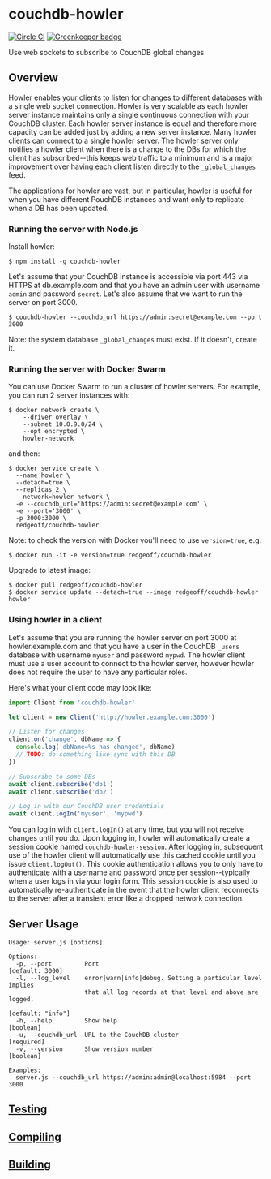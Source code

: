 # couchdb-howler

[![Circle CI](https://circleci.com/gh/redgeoff/couchdb-howler.svg?style=svg&circle-token=9149c22bf1b5236c7a56bc72a38b2f48947a8716)](https://circleci.com/gh/redgeoff/couchdb-howler) [![Greenkeeper badge](https://badges.greenkeeper.io/redgeoff/couchdb-howler.svg)](https://greenkeeper.io/)

Use web sockets to subscribe to CouchDB global changes

## Overview

Howler enables your clients to listen for changes to different databases with a single web socket connection. Howler is very scalable as each howler server instance maintains only a single continuous connection with your CouchDB cluster. Each howler server instance is equal and therefore more capacity can be added just by adding a new server instance. Many howler clients can connect to a single howler server. The howler server only notifies a howler client when there is a change to the DBs for which the client has subscribed--this keeps web traffic to a minimum and is a major improvement over having each client listen directly to the `_global_changes` feed.

The applications for howler are vast, but in particular, howler is useful for when you have different PouchDB instances and want only to replicate when a DB has been updated.

### Running the server with Node.js

Install howler:

    $ npm install -g couchdb-howler

Let's assume that your CouchDB instance is accessible via port 443 via HTTPS at db.example.com and that you have an admin user with username `admin` and password `secret`. Let's also assume that we want to run the server on port 3000.

    $ couchdb-howler --couchdb_url https://admin:secret@example.com --port 3000

Note: the system database `_global_changes` must exist. If it doesn't, create it.

### Running the server with Docker Swarm

You can use Docker Swarm to run a cluster of howler servers. For example, you can run 2 server instances with:

    $ docker network create \
        --driver overlay \
        --subnet 10.0.9.0/24 \
        --opt encrypted \
        howler-network

and then:

    $ docker service create \
      --name howler \
      --detach=true \
      --replicas 2 \
      --network=howler-network \
      -e --couchdb_url='https://admin:secret@example.com' \
      -e --port='3000' \
      -p 3000:3000 \
      redgeoff/couchdb-howler

Note: to check the version with Docker you'll need to use `version=true`, e.g.

    $ docker run -it -e version=true redgeoff/couchdb-howler
    
Upgrade to latest image:

    $ docker pull redgeoff/couchdb-howler
    $ docker service update --detach=true --image redgeoff/couchdb-howler howler

### Using howler in a client

Let's assume that you are running the howler server on port 3000 at howler.example.com and that you have a user in the CouchDB `_users` database with username `myuser` and password `mypwd`. The howler client must use a user account to connect to the howler server, however howler does not require the user to have any particular roles.

Here's what your client code may look like:

```js
import Client from 'couchdb-howler'

let client = new Client('http://howler.example.com:3000')

// Listen for changes
client.on('change', dbName => {
  console.log('dbName=%s has changed', dbName)
  // TODO: do something like sync with this DB
})

// Subscribe to some DBs
await client.subscribe('db1')
await client.subscribe('db2')

// Log in with our CouchDB user credentials
await client.logIn('myuser', 'mypwd')
```

You can log in with `client.logIn()` at any time, but you will not receive changes until you do. Upon logging in, howler will automatically create a session cookie named `couchdb-howler-session`. After logging in, subsequent use of the howler client will automatically use this cached cookie until you issue `client.logOut()`. This cookie authentication allows you to only have to authenticate with a username and password once per session--typically when a user logs in via your login form. This session cookie is also used to automatically re-authenticate in the event that the howler client reconnects to the server after a transient error like a dropped network connection.

## Server Usage

```
Usage: server.js [options]

Options:
  -p, --port         Port                                        [default: 3000]
  -l, --log_level    error|warn|info|debug. Setting a particular level implies
                     that all log records at that level and above are logged.
                                                               [default: "info"]
  -h, --help         Show help                                         [boolean]
  -u, --couchdb_url  URL to the CouchDB cluster                       [required]
  -v, --version      Show version number                               [boolean]

Examples:
  server.js --couchdb_url https://admin:admin@localhost:5984 --port 3000
```

## [Testing](TESTING.md)

## [Compiling](COMPILING.md)

## [Building](BUILDING.md)
